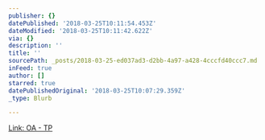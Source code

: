```yaml
---
publisher: {}
datePublished: '2018-03-25T10:11:54.453Z'
dateModified: '2018-03-25T10:11:42.622Z'
via: {}
description: ''
title: ''
sourcePath: _posts/2018-03-25-ed037ad3-d2bb-4a97-a428-4cccfd40ccc7.md
inFeed: true
author: []
starred: true
datePublishedOriginal: '2018-03-25T10:07:29.359Z'
_type: Blurb

---
```

[Link: OA - TP][0]

[0]: http://users.skynet.be/fa072899/agenda.htm